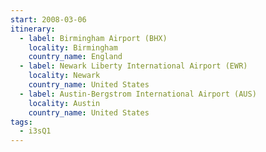 ```yaml
---
start: 2008-03-06
itinerary:
  - label: Birmingham Airport (BHX)
    locality: Birmingham
    country_name: England
  - label: Newark Liberty International Airport (EWR)
    locality: Newark
    country_name: United States
  - label: Austin-Bergstrom International Airport (AUS)
    locality: Austin
    country_name: United States
tags:
  - i3sQ1
---
```

